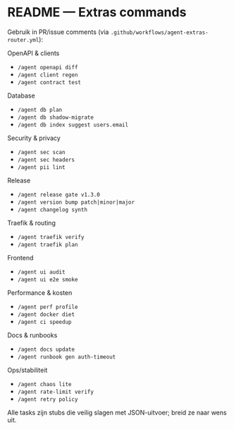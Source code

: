 # README — Extras commands

Gebruik in PR/issue comments (via `.github/workflows/agent-extras-router.yml`):

OpenAPI & clients
- `/agent openapi diff`
- `/agent client regen`
- `/agent contract test`

Database
- `/agent db plan`
- `/agent db shadow-migrate`
- `/agent db index suggest users.email`

Security & privacy
- `/agent sec scan`
- `/agent sec headers`
- `/agent pii lint`

Release
- `/agent release gate v1.3.0`
- `/agent version bump patch|minor|major`
- `/agent changelog synth`

Traefik & routing
- `/agent traefik verify`
- `/agent traefik plan`

Frontend
- `/agent ui audit`
- `/agent ui e2e smoke`

Performance & kosten
- `/agent perf profile`
- `/agent docker diet`
- `/agent ci speedup`

Docs & runbooks
- `/agent docs update`
- `/agent runbook gen auth-timeout`

Ops/stabiliteit
- `/agent chaos lite`
- `/agent rate-limit verify`
- `/agent retry policy`

Alle tasks zijn stubs die veilig slagen met JSON-uitvoer; breid ze naar wens uit.
